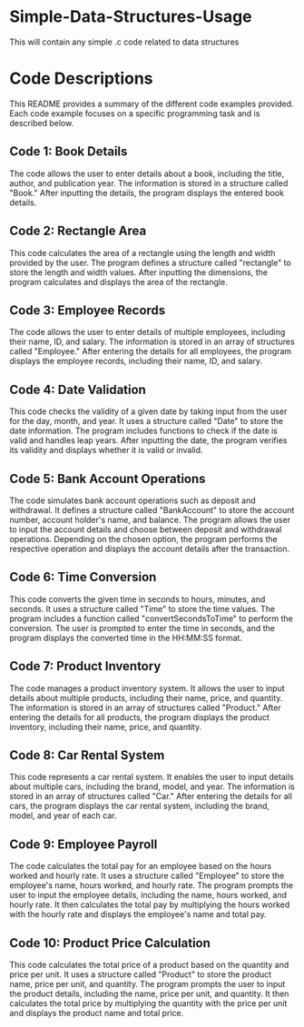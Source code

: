# Simple-Data-Structures-Usage
This will contain any simple .c code related to data structures
# Code Descriptions

This README provides a summary of the different code examples provided. Each code example focuses on a specific programming task and is described below.

## Code 1: Book Details

The code allows the user to enter details about a book, including the title, author, and publication year. The information is stored in a structure called "Book." After inputting the details, the program displays the entered book details.

## Code 2: Rectangle Area

This code calculates the area of a rectangle using the length and width provided by the user. The program defines a structure called "rectangle" to store the length and width values. After inputting the dimensions, the program calculates and displays the area of the rectangle.

## Code 3: Employee Records

The code allows the user to enter details of multiple employees, including their name, ID, and salary. The information is stored in an array of structures called "Employee." After entering the details for all employees, the program displays the employee records, including their name, ID, and salary.

## Code 4: Date Validation

This code checks the validity of a given date by taking input from the user for the day, month, and year. It uses a structure called "Date" to store the date information. The program includes functions to check if the date is valid and handles leap years. After inputting the date, the program verifies its validity and displays whether it is valid or invalid.

## Code 5: Bank Account Operations

The code simulates bank account operations such as deposit and withdrawal. It defines a structure called "BankAccount" to store the account number, account holder's name, and balance. The program allows the user to input the account details and choose between deposit and withdrawal operations. Depending on the chosen option, the program performs the respective operation and displays the account details after the transaction.

## Code 6: Time Conversion

This code converts the given time in seconds to hours, minutes, and seconds. It uses a structure called "Time" to store the time values. The program includes a function called "convertSecondsToTime" to perform the conversion. The user is prompted to enter the time in seconds, and the program displays the converted time in the HH:MM:SS format.

## Code 7: Product Inventory

The code manages a product inventory system. It allows the user to input details about multiple products, including their name, price, and quantity. The information is stored in an array of structures called "Product." After entering the details for all products, the program displays the product inventory, including their name, price, and quantity.

## Code 8: Car Rental System

This code represents a car rental system. It enables the user to input details about multiple cars, including the brand, model, and year. The information is stored in an array of structures called "Car." After entering the details for all cars, the program displays the car rental system, including the brand, model, and year of each car.

## Code 9: Employee Payroll

The code calculates the total pay for an employee based on the hours worked and hourly rate. It uses a structure called "Employee" to store the employee's name, hours worked, and hourly rate. The program prompts the user to input the employee details, including the name, hours worked, and hourly rate. It then calculates the total pay by multiplying the hours worked with the hourly rate and displays the employee's name and total pay.

## Code 10: Product Price Calculation

This code calculates the total price of a product based on the quantity and price per unit. It uses a structure called "Product" to store the product name, price per unit, and quantity. The program prompts the user to input the product details, including the name, price per unit, and quantity. It then calculates the total price by multiplying the quantity with the price per unit and displays the product name and total price.

